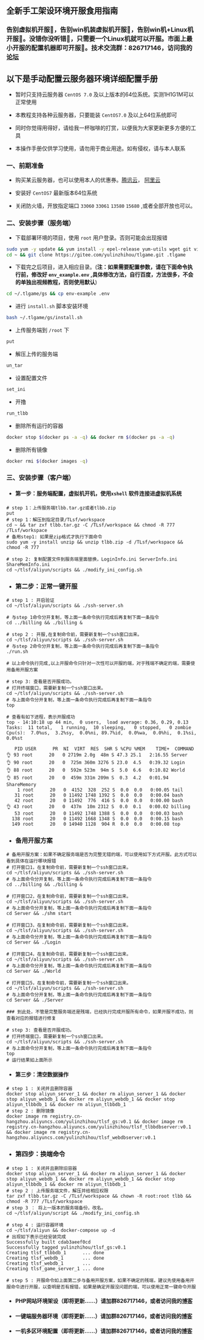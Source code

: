 

## 全新手工架设环境开服食用指南

### 告别虚拟机开服🎉，告别win机装虚拟机开服🎉，告别win机+Linux机开服🎉。没错你没听错🎉，只需要一个Linux机就可以开服。市面上最小开服的配置机器即可开服🎉。技术交流群：826717146，访问我的[论坛](https://gsgameshare.com)



## 以下是手动配置云服务器环境详细配置手册

- 暂时只支持云服务器 `CentOS 7.0` 及以上版本的64位系统。实测1H1G1M可以正常使用

- 本教程支持各种云服务器，只要能装 `CentOS7.0` 及以上64位系统即可
- 同时你觉得用得好，请给我一杯咖啡的打赏，以便我为大家更新更多方便的工具
- 本操作手册仅供学习使用，请勿用于商业用途。如有侵权，请与本人联系

### 一、前期准备

- 购买某云服务器，也可以使用本人的优惠券。[腾讯云](https://url.cn/gWNWl5N8)， [阿里云](https://www.aliyun.com/minisite/goods?userCode=buoewrk0)

- 安装好 `CentOS7` 最新版本64位系统
- 关闭防火墙，开放指定端口 `33060` `33061` `13580` `15680` ,或者全部开放也可以。

### 二、安装步骤（服务端）

- 下载部署环境的项目，使用 `root` 用户登录。否则可能会出现报错

```bash
sudo yum -y update && yum install -y epel-release yum-utils wget git vim && \
cd ~ && git clone https://gitee.com/yulinzhihou/tlgame.git .tlgame
```

- 下载完之后项目，进入相应目录。(**注：如果需要配置参数，请在下面命令执行前，修改好 `env_example.env` ,具体修改方法，自行百度，方法很多，不会的单独出视频教程，否则使用默认**)

```bash
cd ~/.tlgame/gs && cp env-example .env
```

- 进行 `install.sh` 脚本安装环境

```bash
bash ~/.tlgame/gs/install.sh
```

- 上传服务端到 `/root` 下

```bash
put
```

- 解压上传的服务端

```bash
un_tar
```

- 设置配置文件

```bash
set_ini
```

- 开撸
  

```bash
run_tlbb
```

- 删除所有运行的容器

```bash
docker stop $(docker ps -a -q) && docker rm $(docker ps -a -q)
```

- 删除所有镜像

```bash
docker rmi $(docker images -q)
```






### 三、安装步骤（客户端）







































- #### 第一步：服务端配置，虚拟机开机，使用`xshell` 软件连接进虚拟机系统

```SHELl
# step 1：上传服务端tlbb.tar.gz或者tlbb.zip
put
# step 1：解压到指定目录/TLsf/workspace
cd ~ && tar zxf tlbb.tar.gz -C /TLsf/workspace && chmod -R 777 /TLsf/workspace
# 备用step1: 如果是zip格式才执行下面命令
sudo yum -y install unzip && unzip tlbb.zip -d /TLsf/workspace && chmod -R 777

# step 2: 复制配置文件到服务端里面替换，LoginInfo.ini ServerInfo.ini ShareMemInfo.ini
cd ~/tlsf/aliyun/scripts && ./modify_ini_config.sh
```

- ### 第二步：正常一键开服

```shell
# step 1 : 开启验证
cd ~/tlsf/aliyun/scripts && ./ssh-server.sh

# 与step 1命令分开复制，等上面一条命令执行完成后再复制下面一条指令
cd ../billing && ./billing &

# step 2 : 开服,在复制命令前，需要新复制一个ssh窗口出来。
cd ~/tlsf/aliyun/scripts && ./ssh-server.sh
# 与step 2命令分开复制，等上面一条命令执行完成后再复制下面一条指令
./run.sh

# 以上命令执行完成,以上开服命令只针对一次性可以开服的端，对于残端不确定的端，需要使用备用开服方案

# step 3: 查看是否开服成功。
# 打开终端窗口，需要新复制一个ssh窗口出来。
cd ~/tlsf/aliyun/scripts && ./ssh-server.sh
# 与上面命令分开复制，等上面一条命令执行完成后再复制下面一条指令
top

# 查看有如下进程，表示开服成功
top - 14:10:18 up 44 min,  0 users,  load average: 0.36, 0.29, 0.13
Tasks:  11 total,   1 running,  10 sleeping,   0 stopped,   0 zombie
Cpu(s):  7.0%us,  3.2%sy,  0.0%ni, 89.7%id,  0.0%wa,  0.0%hi,  0.1%si,  0.0%st

   PID USER      PR  NI  VIRT  RES  SHR S %CPU %MEM    TIME+  COMMAND                     👌 93 root      20   0 2719m 2.0g  48m S 47.3 25.1   2:16.55 Server                  
👌 90 root      20   0  725m 360m 3276 S 23.0  4.5   0:39.32 Login                       
👌 88 root      20   0  592m 523m  94m S  5.0  6.6   0:10.82 World                       
👌 85 root      20   0  459m 331m 209m S  0.3  4.2   0:01.94 ShareMemory                 
    1 root      20   0  4152  328  252 S  0.0  0.0   0:00.05 tail                       
   31 root      20   0 11492 1748 1392 S  0.0  0.0   0:00.04 bash                       
   42 root      20   0 11492  776  416 S  0.0  0.0   0:00.00 bash                       👌 43 root      20   0  437m  10m 2312 S  0.0  0.1   0:00.02 billing                     
   53 root      20   0 11492 1748 1388 S  0.0  0.0   0:00.03 bash                       
  138 root      20   0 11492 1668 1348 S  0.0  0.0   0:00.15 bash                       
  149 root      20   0 14940 1128  904 R  0.0  0.0   0:00.08 top    
```

- ### 备用开服方案

```shell
# 备用开服方案：如果不确定服务端是否为完整无错的端，可以使用如下方式开服。此方式可以看到具体在运行哪块报错
# 打开窗口1，在复制命令前，需要新复制一个ssh窗口出来。
cd ~/tlsf/aliyun/scripts && ./ssh-server.sh
# 与上面命令分开复制，等上面一条命令执行完成后再复制下面一条指令
cd ../billing && ./billing &

# 打开窗口2，在复制命令前，需要新复制一个ssh窗口出来。
cd ~/tlsf/aliyun/scripts && ./ssh-server.sh
# 与上面命令分开复制，等上面一条命令执行完成后再复制下面一条指令
cd Server && ./shm start

# 打开窗口3，在复制命令前，需要新复制一个ssh窗口出来。
cd ~/tlsf/aliyun/scripts && ./ssh-server.sh
# 与上面命令分开复制，等上面一条命令执行完成后再复制下面一条指令
cd Server && ./Login

# 打开窗口4，在复制命令前，需要新复制一个ssh窗口出来。
cd ~/tlsf/aliyun/scripts && ./ssh-server.sh
# 与上面命令分开复制，等上面一条命令执行完成后再复制下面一条指令
cd Server && ./World

# 打开窗口5，在复制命令前，需要新复制一个ssh窗口出来。
cd ~/tlsf/aliyun/scripts && ./ssh-server.sh
# 与上面命令分开复制，等上面一条命令执行完成后再复制下面一条指令
cd Server && ./Server

### 到此处，不管是完整服务端还是残端，已经执行完成开服所有命令，如果开服不成功，则查看对应的报错进行修复

# step 3: 查看是否开服成功。
# 打开终端窗口，需要新复制一个ssh窗口出来。
cd ~/tlsf/aliyun/scripts && ./ssh-server.sh
# 与上面命令分开复制，等上面一条命令执行完成后再复制下面一条指令
top
# 运行结果如上面所示
```



- #### 第三步：清空数据操作

```shell
# step 1 : 关闭并且删除容器
docker stop aliyun_server_1 && docker rm aliyun_server_1 && docker stop aliyun_webdb_1 && docker rm aliyun_webdb_1 && docker stop aliyun_tlbbdb_1 && docker rm aliyun_tlbbdb_1
# step 2 : 删除镜像
docker image rm registry.cn-hangzhou.aliyuncs.com/yulinzhihou/tlsf_gs:v0.1 && docker image rm registry.cn-hangzhou.aliyuncs.com/yulinzhihou/tlsf_tlbbdbserver:v0.1 && docker image rm registry.cn-hangzhou.aliyuncs.com/yulinzhihou/tlsf_webdbserver:v0.1
```



- ### 第四步：换端命令

```shell
# step 1 : 关闭并且删除旧容器
docker stop aliyun_server_1 && docker rm aliyun_server_1 && docker stop aliyun_webdb_1 && docker rm aliyun_webdb_1 && docker stop aliyun_tlbbdb_1 && docker rm aliyun_tlbbdb_1
# step 2 : 上传服务端文件，解压并给相应权限
tar zxf tlbb.tar.gz -C /TLsf/workspace && chown -R root:root tlbb && chmod -R 777 /TLsf/workspace
# step 3 ： 将上一版本的服务端备份，改名。
cd ~/tlsf/aliyun/script && ./modify_ini_config.sh

# step 4 : 运行容器环境
cd ~/tlsf/aliyun && docker-compose up -d
# 出现如下表示已经安装完成
Successfully built cdab3aeef0cd
Successfully tagged yulinzhihou/tlsf_gs:v0.1
Creating tlsf_tlbbdb_1      ... done
Creating tlsf_webdb_1       ... done
Creating tlsf_webdb_1       ... 
Creating tlsf_game_server_1 ... done

# step 5 : 开服命令如上面第二步与备用开服方案，如果不确定的残端，建议先使用备用开服命令进行开服，以查明是否有报错，如果是确定开服没问题的端，可以使用正常一键命令开服
```

- #### PHP网站环境架设（即将更新……）请加群826717146，或者访问我的[博客](https://gsgameshare.com)

- #### 一键端服务器环境（即将更新……）请加群826717146，或者访问我的[博客](https://gsgameshare.com)

- #### 一机多区环境配置（即将更新……）请加群826717146，或者访问我的[博客](https://gsgameshare.com)
